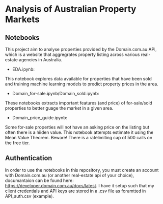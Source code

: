# Analysis of Australian Property Markets

## Notebooks
This project aim to analyse properties provided by the Domain.com.au API, which is a website that aggregrates property listing across various real-estate agencies in Australia.

- EDA.ipynb:

This notebook explores data available for properties that have been sold and training machine learning models to predict property prices in the area. 

- Domain_for-sale.ipynb/Domain_sold.ipynb:

These notebooks extracts important features (and price) of for-sale/sold properties to better guage the market in a given area.

- Domain_price_guide.ipynb:

Some for-sale properties will not have an asking price on the listing but often there is a hiiden value. 
This notebook attempts estimate it using the Mean Value Theorem. 
Beware! There is a ratelimiting cap of 500 calls on the free tier.

## Authentication
In order to use the notebooks in this repository, you must create an account with Domain.com.au (or another real-estate api of your choice), documantaion can be found here: https://developer.domain.com.au/docs/latest.
I have it setup such that my client credentials and API keys are stored in a .csv file as foramtted in API_auth.csv (example).